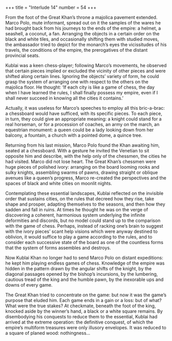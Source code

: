 +++
title = "Interlude 14"
number = 54
+++

From the foot of the Great Khan’s throne a majolica pavement extended. Marco Polo, mute informant, spread out on it the samples of the wares he had brought back from his journeys to the ends of the empire: a helmet, a seashell, a coconut, a fan. Arranging the objects in a certain order on the black and white tiles, and occasionally shifting them with studied moves, the ambassador tried to depict for the monarch’s eyes the vicissitudes of his travels, the conditions of the empire, the prerogatives of the distant provincial seats.

Kublai was a keen chess-player; following Marco’s movements, he observed that certain pieces implied or excluded the vicinity of other pieces and were shifted along certain lines. Ignoring the objects’ variety of form, he could grasp the system of arranging one with respect to the others on the majolica floor. He thought: ‘If each city is like a game of chess, the day when I have learned the rules, I shall finally possess my empire, even if I shall never succeed in knowing all the cities it contains.’

Actually, it was useless for Marco’s speeches to employ all this bric-a-brac: a chessboard would have sufficed, with its specific pieces. To each piece, in turn, they could give an appropriate meaning: a knight could stand for a real horseman, or for a procession of coaches, an army on the march, an equestrian monument: a queen could be a lady looking down from her balcony, a fountain, a church with a pointed dome, a quince tree.

Returning from his last mission, Marco Polo found the Khan awaiting him, seated at a chessboard. With a gesture he invited the Venetian to sit opposite him and describe, with the help only of the chessmen, the cities he had visited. Marco did not lose heart. The Great Khan’s chessmen were huge pieces of polished ivory: arranging on the board looming rooks and sulky knights, assembling swarms of pawns, drawing straight or oblique avenues like a queen’s progress, Marco re-created the perspectives and the spaces of black and white cities on moonlit nights.

Contemplating these essential landscapes, Kublai reflected on the invisible order that sustains cities, on the rules that decreed how they rise, take shape and prosper, adapting themselves to the seasons, and then how they sadden and fall in ruins. At times he thought he was on the verge of discovering a coherent, harmonious system underlying the infinite deformities and discords, but no model could stand up to the comparison with the game of chess. Perhaps, instead of racking one’s brain to suggest with the ivory pieces’ scant help visions which were anyway destined to oblivion, it would suffice to play a game according to the rules, and to consider each successive state of the board as one of the countless forms that the system of forms assembles and destroys.

Now Kublai Khan no longer had to send Marco Polo on distant expeditions: he kept him playing endless games of chess. Knowledge of the empire was hidden in the pattern drawn by the angular shifts of the knight, by the diagonal passages opened by the bishop’s incursions, by the lumbering, cautious tread of the king and the humble pawn, by the inexorable ups and downs of every game.

The Great Khan tried to concentrate on the game: but now it was the game’s purpose that eluded him. Each game ends in a gain or a loss: but of what? What were the true stakes? At checkmate, beneath the foot of the king, knocked aside by the winner’s hand, a black or a white square remains. By disembodying his conquests to reduce them to the essential, Kublai had arrived at the extreme operation: the definitive conquest, of which the empire’s multiform treasures were only illusory envelopes. It was reduced to a square of planed wood: nothingness…